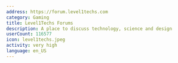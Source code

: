```yaml
---
address: https://forum.level1techs.com
category: Gaming
title: Level1Techs Forums
description: A place to discuss technology, science and design
userCount: 116577
icon: level1techs.jpeg
activity: very high
language: en_US
---
```

